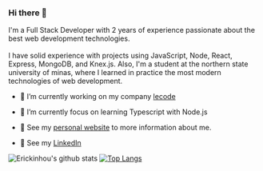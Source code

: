 ### Hi there 👋

I'm a Full Stack Developer with 2 years of experience passionate about the best web development technologies.<br><br>
I have solid experience with projects using JavaScript, Node, React, Express, MongoDB, and Knex.js. Also, I'm a student at the northern state university of minas, where I learned in practice the most modern technologies of web development.<br>
* :telescope: I’m currently working on my company [lecode](https://lecode.dev/)<br>

* :seedling: I’m currently focus on learning Typescript with Node.js<br>

* :rocket: See my [personal website](https://erickwillian.me/) to more information about me.<br>

* :busts_in_silhouette: See my [LinkedIn](https://www.linkedin.com/in/erick-willian-8553a2133/)<br>


![Erickinhou's github stats](https://github-readme-stats.vercel.app/api?username=Erickinhou&show_icons=true&theme=dark&count_private=true) [![Top Langs](https://github-readme-stats.vercel.app/api/top-langs/?username=Erickinhou&layout=compact&theme=dark)](https://github.com/Erickinhou/github-readme-stats)


